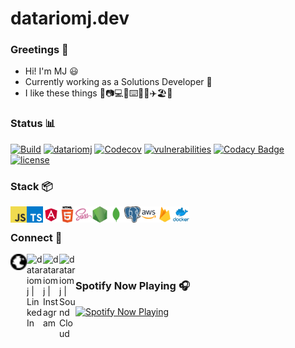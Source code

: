 # datariomj.dev

### Greetings 👋
- Hi! I'm MJ 😃
- Currently working as a Solutions Developer 💼
- I like these things 🎸📷💻📱⌨️💸🍲✈️🏖️🌙

### Status 📊
[![Build](https://www.travis-ci.com/datariomj/datariomj.svg?branch=main)][travis]
[![datariomj](https://img.shields.io/endpoint?url=https://dashboard.cypress.io/badge/simple/3zwyy9/main&style=flat&logo=cypress)][cypress]
[![Codecov](https://img.shields.io/codecov/c/github/datariomj/datariomj/main)][codecov]
[![vulnerabilities](https://img.shields.io/snyk/vulnerabilities/github/datariomj/datariomj)][snyk]
[![Codacy Badge](https://app.codacy.com/project/badge/Grade/7436259e99ee41a7b58f146322089397)][codacy]
[![license](https://img.shields.io/github/license/datariomj/datariomj)][license]
<br />

### Stack 📦
<img align="left" alt="JavaScript" width="26px" src="https://raw.githubusercontent.com/github/explore/80688e429a7d4ef2fca1e82350fe8e3517d3494d/topics/javascript/javascript.png" />
<img align="left" alt="Typescript" width="26px" src="https://raw.githubusercontent.com/github/explore/80688e429a7d4ef2fca1e82350fe8e3517d3494d/topics/typescript/typescript.png" />
<img align="left" alt="Angular" width="26px" src="https://raw.githubusercontent.com/github/explore/80688e429a7d4ef2fca1e82350fe8e3517d3494d/topics/angular/angular.png" />
<img align="left" alt="HTML" width="26px" src="https://raw.githubusercontent.com/github/explore/80688e429a7d4ef2fca1e82350fe8e3517d3494d/topics/html/html.png" />
<img align="left" alt="SASS" width="26px" src="https://raw.githubusercontent.com/github/explore/80688e429a7d4ef2fca1e82350fe8e3517d3494d/topics/sass/sass.png" />
<img align="left" alt="NodeJS" width="26px" src="https://raw.githubusercontent.com/github/explore/80688e429a7d4ef2fca1e82350fe8e3517d3494d/topics/nodejs/nodejs.png" />
<img align="left" alt="MongoDB" width="26px" src="https://raw.githubusercontent.com/devicons/devicon/2809b567852a4648062a2d3e7c1c531367458c0b/icons/mongodb/mongodb-plain.svg" />

<img align="left" alt="PostgreSQL" width="26px" src="https://raw.githubusercontent.com/github/explore/80688e429a7d4ef2fca1e82350fe8e3517d3494d/topics/postgresql/postgresql.png" />
<img align="left" alt="AWS" width="26px" src="https://raw.githubusercontent.com/github/explore/80688e429a7d4ef2fca1e82350fe8e3517d3494d/topics/aws/aws.png" />
<img align="left" alt="Firebase" width="26px" src="https://raw.githubusercontent.com/github/explore/80688e429a7d4ef2fca1e82350fe8e3517d3494d/topics/firebase/firebase.png" />
<img align="left" alt="Docker" width="26px" src="https://raw.githubusercontent.com/github/explore/80688e429a7d4ef2fca1e82350fe8e3517d3494d/topics/docker/docker.png" />
<br />

### Connect 🔗
[<img align="left" alt="datariomj.dev" width="26px" src="https://raw.githubusercontent.com/iconic/open-iconic/master/svg/globe.svg" />][website]
[<img align="left" alt="datariomj | LinkedIn" width="26px" src="https://cdn.jsdelivr.net/npm/simple-icons@v3/icons/linkedin.svg" />][linkedin]
[<img align="left" alt="datariomj | Instagram" width="26px" src="https://cdn.jsdelivr.net/npm/simple-icons@v3/icons/instagram.svg" />][instagram]
[<img align="left" alt="datariomj | SoundCloud" width="26px" src="https://cdn.jsdelivr.net/npm/simple-icons@v3/icons/soundcloud.svg" />][soundcloud]
<br />

### Spotify Now Playing 🎧

[<img src="https://spotify-np-datariomj.vercel.app/api/spotify-playing" alt="Spotify Now Playing" width="350" />](https://open.spotify.com/user/beg8h6lxlplfx76lekg8cn7m2/playlists)

[travis]: https://www.travis-ci.com/github/datariomj/datariomj
[cypress]: https://dashboard.cypress.io/projects/3zwyy9/runs
[codecov]: https://app.codecov.io/gh/datariomj/datariomj
[snyk]: https://snyk.io/test/github/datariomj/datariomj
[codacy]: https://www.codacy.com/gh/datariomj/datariomj/dashboard?utm_source=github.com&amp;utm_medium=referral&amp;utm_content=datariomj/datariomj&amp;utm_campaign=Badge_Grade
[license]: https://github.com/datariomj/datariomj/blob/main/LICENSE.md
[website]: https://datariomj.dev
[linkedin]: https://linkedin.com/in/datariomj
[instagram]: https://instagram.com/datariomj
[soundcloud]: https://youtube.com/datariomj
